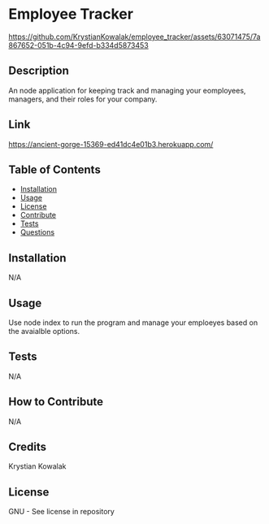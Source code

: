 # Employee Tracker
https://github.com/KrystianKowalak/employee_tracker/assets/63071475/7a867652-051b-4c94-9efd-b334d5873453

 ## Description
  An node application for keeping track and managing your eomployees, managers, and their roles for your company.

  ## Link
  https://ancient-gorge-15369-ed41dc4e01b3.herokuapp.com/

  ## Table of Contents
  - [Installation](#installation)
  - [Usage](#usage)
  - [License](#license)
  - [Contribute](#contribute)
  - [Tests](#tests)
  - [Questions](#questions)

  ## Installation
  N/A

  ## Usage
  Use node index to run the program and manage your emploeyes based on the avaialble options.

  ## Tests
  N/A

  ## How to Contribute
  N/A

  ## Credits
  Krystian Kowalak

  ## License
  GNU - See license in repository
